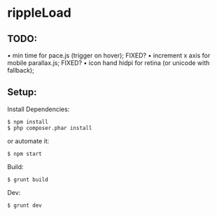 # rippleLoad
## TODO:
• min time for pace.js (trigger on hover); FIXED?
• increment x axis for mobile parallax.js; FIXED?
• icon hand hidpi for retina (or unicode with fallback);
## Setup:
Install Dependencies:
```shell
$ npm install
$ php composer.phar install
```
or automate it:
```shell
$ npm start
```
Build:
```shell
$ grunt build
```
Dev:
```shell
$ grunt dev
```